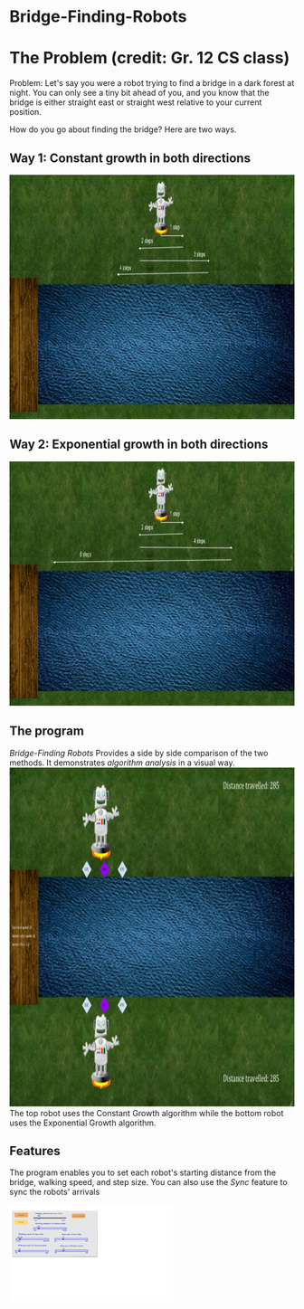 # Bridge-Finding-Robots

<h1> The Problem (credit: Gr. 12 CS class)</h1>
<p>Problem: Let's say you were a robot trying to find a bridge in a dark forest at night. You can only see a tiny bit ahead of you, and you know that the bridge is either straight east or straight west relative to your current position.</p>

<p>How do you go about finding the bridge? Here are two ways.</p>

<h2> Way 1: Constant growth in both directions </h2>

<img src="readme/cg.jpg" alt="cg" width="960" height="432">

<h2> Way 2: Exponential growth in both directions </h2>

<img src="readme/exp.jpg" alt="exp" width="960" height="432">

<h2>The program</h2>
<p> <i>Bridge-Finding Robots</i> Provides a side by side comparison of the two methods. It demonstrates <i>algorithm analysis</i> in a visual way.
  
<img src="readme/program.png" alt="program" width="1200" height="600">
  The top robot uses the Constant Growth algorithm while the bottom robot uses the Exponential Growth algorithm.  </p>

<h2>Features</h2>
<p>The program enables you to set each robot's starting distance from the bridge, walking speed, and step size. You can also use the <i>Sync</i> feature to sync the robots' arrivals</p>
<img src="readme/gui.png" alt="gui" width="288" height="172">
  
